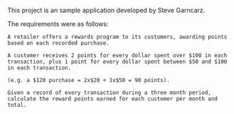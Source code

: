 This project is an sample application developed by Steve Garncarz.

The requirements were as follows:

	A retailer offers a rewards program to its customers, awarding points based on each recorded purchase.

	A customer receives 2 points for every dollar spent over $100 in each transaction, plus 1 point for every dollar spent between $50 and $100 in each transaction.

	(e.g. a $120 purchase = 2x$20 + 1x$50 = 90 points).

	Given a record of every transaction during a three month period, calculate the reward points earned for each customer per month and total.  
